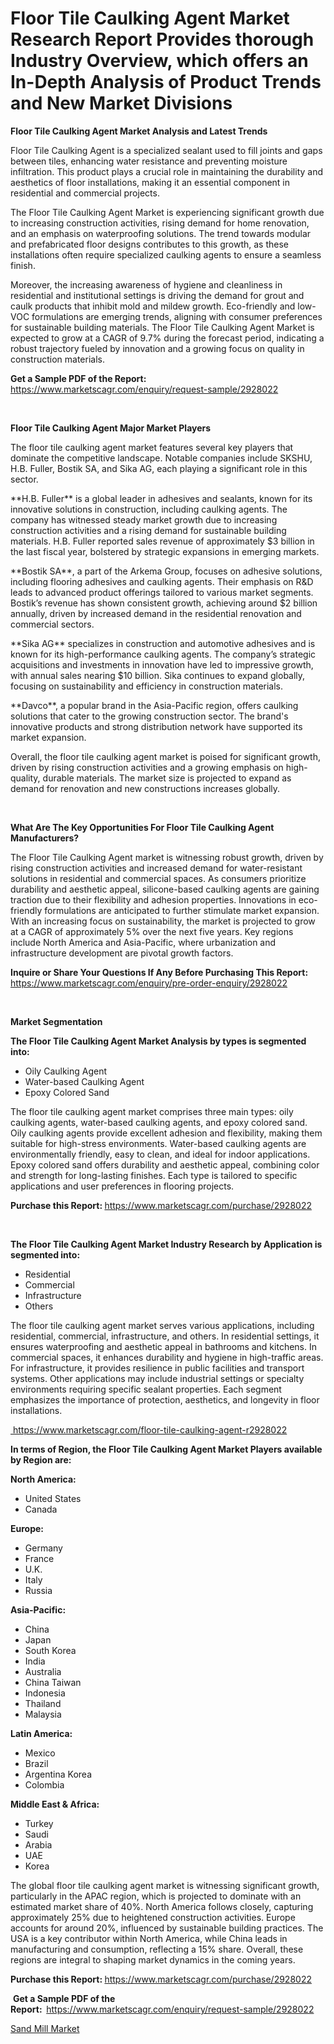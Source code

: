 <p><h1>Floor Tile Caulking Agent Market Research Report Provides thorough Industry Overview, which offers an In-Depth Analysis of Product Trends and New Market Divisions</h1></p><p><strong>Floor Tile Caulking Agent Market Analysis and Latest Trends</strong></p>
<p><p>Floor Tile Caulking Agent is a specialized sealant used to fill joints and gaps between tiles, enhancing water resistance and preventing moisture infiltration. This product plays a crucial role in maintaining the durability and aesthetics of floor installations, making it an essential component in residential and commercial projects. </p><p>The Floor Tile Caulking Agent Market is experiencing significant growth due to increasing construction activities, rising demand for home renovation, and an emphasis on waterproofing solutions. The trend towards modular and prefabricated floor designs contributes to this growth, as these installations often require specialized caulking agents to ensure a seamless finish. </p><p>Moreover, the increasing awareness of hygiene and cleanliness in residential and institutional settings is driving the demand for grout and caulk products that inhibit mold and mildew growth. Eco-friendly and low-VOC formulations are emerging trends, aligning with consumer preferences for sustainable building materials. The Floor Tile Caulking Agent Market is expected to grow at a CAGR of 9.7% during the forecast period, indicating a robust trajectory fueled by innovation and a growing focus on quality in construction materials.</p></p>
<p><strong>Get a Sample PDF of the Report:&nbsp;</strong> <a href="https://www.marketscagr.com/enquiry/request-sample/2928022?utm_campaign=2959&utm_medium=2&utm_source=Github&utm_content=ia&utm_term=12032025&utm_id=floor-tile-caulking-agent">https://www.marketscagr.com/enquiry/request-sample/2928022</a></p>
<p>&nbsp;</p>
<p><strong>Floor Tile Caulking Agent Major Market Players</strong></p>
<p><p>The floor tile caulking agent market features several key players that dominate the competitive landscape. Notable companies include SKSHU, H.B. Fuller, Bostik SA, and Sika AG, each playing a significant role in this sector.</p><p>**H.B. Fuller** is a global leader in adhesives and sealants, known for its innovative solutions in construction, including caulking agents. The company has witnessed steady market growth due to increasing construction activities and a rising demand for sustainable building materials. H.B. Fuller reported sales revenue of approximately $3 billion in the last fiscal year, bolstered by strategic expansions in emerging markets.</p><p>**Bostik SA**, a part of the Arkema Group, focuses on adhesive solutions, including flooring adhesives and caulking agents. Their emphasis on R&D leads to advanced product offerings tailored to various market segments. Bostik’s revenue has shown consistent growth, achieving around $2 billion annually, driven by increased demand in the residential renovation and commercial sectors.</p><p>**Sika AG** specializes in construction and automotive adhesives and is known for its high-performance caulking agents. The company’s strategic acquisitions and investments in innovation have led to impressive growth, with annual sales nearing $10 billion. Sika continues to expand globally, focusing on sustainability and efficiency in construction materials.</p><p>**Davco**, a popular brand in the Asia-Pacific region, offers caulking solutions that cater to the growing construction sector. The brand's innovative products and strong distribution network have supported its market expansion.</p><p>Overall, the floor tile caulking agent market is poised for significant growth, driven by rising construction activities and a growing emphasis on high-quality, durable materials. The market size is projected to expand as demand for renovation and new constructions increases globally.</p></p>
<p>&nbsp;</p>
<p><strong>What Are The Key Opportunities For Floor Tile Caulking Agent Manufacturers?</strong></p>
<p><p>The Floor Tile Caulking Agent market is witnessing robust growth, driven by rising construction activities and increased demand for water-resistant solutions in residential and commercial spaces. As consumers prioritize durability and aesthetic appeal, silicone-based caulking agents are gaining traction due to their flexibility and adhesion properties. Innovations in eco-friendly formulations are anticipated to further stimulate market expansion. With an increasing focus on sustainability, the market is projected to grow at a CAGR of approximately 5% over the next five years. Key regions include North America and Asia-Pacific, where urbanization and infrastructure development are pivotal growth factors.</p></p>
<p><strong>Inquire or Share Your Questions If Any Before Purchasing This Report:</strong> <a href="https://www.marketscagr.com/enquiry/pre-order-enquiry/2928022?utm_campaign=2959&utm_medium=2&utm_source=Github&utm_content=ia&utm_term=12032025&utm_id=floor-tile-caulking-agent">https://www.marketscagr.com/enquiry/pre-order-enquiry/2928022</a></p>
<p>&nbsp;</p>
<p><strong>Market Segmentation</strong></p>
<p><strong>The Floor Tile Caulking Agent Market Analysis by types is segmented into:</strong></p>
<p><ul><li>Oily Caulking Agent</li><li>Water-based Caulking Agent</li><li>Epoxy Colored Sand</li></ul></p>
<p><p>The floor tile caulking agent market comprises three main types: oily caulking agents, water-based caulking agents, and epoxy colored sand. Oily caulking agents provide excellent adhesion and flexibility, making them suitable for high-stress environments. Water-based caulking agents are environmentally friendly, easy to clean, and ideal for indoor applications. Epoxy colored sand offers durability and aesthetic appeal, combining color and strength for long-lasting finishes. Each type is tailored to specific applications and user preferences in flooring projects.</p></p>
<p><strong>Purchase this Report:&nbsp;</strong><a href="https://www.marketscagr.com/purchase/2928022?utm_campaign=2959&utm_medium=2&utm_source=Github&utm_content=ia&utm_term=12032025&utm_id=floor-tile-caulking-agent">https://www.marketscagr.com/purchase/2928022</a></p>
<p>&nbsp;</p>
<p><strong>The Floor Tile Caulking Agent Market Industry Research by Application is segmented into:</strong></p>
<p><ul><li>Residential</li><li>Commercial</li><li>Infrastructure</li><li>Others</li></ul></p>
<p><p>The floor tile caulking agent market serves various applications, including residential, commercial, infrastructure, and others. In residential settings, it ensures waterproofing and aesthetic appeal in bathrooms and kitchens. In commercial spaces, it enhances durability and hygiene in high-traffic areas. For infrastructure, it provides resilience in public facilities and transport systems. Other applications may include industrial settings or specialty environments requiring specific sealant properties. Each segment emphasizes the importance of protection, aesthetics, and longevity in floor installations.</p></p>
<p><a href="https://www.marketscagr.com/floor-tile-caulking-agent-r2928022?utm_campaign=2959&utm_medium=2&utm_source=Github&utm_content=ia&utm_term=12032025&utm_id=floor-tile-caulking-agent">&nbsp;https://www.marketscagr.com/floor-tile-caulking-agent-r2928022</a></p>
<p><strong>In terms of Region, the Floor Tile Caulking Agent Market Players available by Region are:</strong></p>
<p>
    <p> <strong> North America: </strong>
        <ul>
            <li>United States</li>
            <li>Canada</li>
        </ul>
        </p> 
    <p> <strong> Europe: </strong>
        <ul>
            <li>Germany</li>
            <li>France</li>
            <li>U.K.</li>
            <li>Italy</li>
            <li>Russia</li>
        </ul>
        </p> 
    <p> <strong> Asia-Pacific: </strong>
        <ul>
            <li>China</li>
            <li>Japan</li>
            <li>South Korea</li>
            <li>India</li>
            <li>Australia</li>
            <li>China Taiwan</li>
            <li>Indonesia</li>
            <li>Thailand</li>
            <li>Malaysia</li>
        </ul>
        </p> 
    <p> <strong> Latin America: </strong>
        <ul>
            <li>Mexico</li>
            <li>Brazil</li>
            <li>Argentina Korea</li>
            <li>Colombia</li>
        </ul>
        </p> 
    <p> <strong> Middle East & Africa: </strong>
        <ul>
            <li>Turkey</li>
            <li>Saudi</li>
            <li>Arabia</li>
            <li>UAE</li>
            <li>Korea</li>
        </ul>
    </p>
    </p>
<p><p>The global floor tile caulking agent market is witnessing significant growth, particularly in the APAC region, which is projected to dominate with an estimated market share of 40%. North America follows closely, capturing approximately 25% due to heightened construction activities. Europe accounts for around 20%, influenced by sustainable building practices. The USA is a key contributor within North America, while China leads in manufacturing and consumption, reflecting a 15% share. Overall, these regions are integral to shaping market dynamics in the coming years.</p></p>
<p><strong>Purchase this Report: </strong><a href="https://www.marketscagr.com/purchase/2928022?utm_campaign=2959&utm_medium=2&utm_source=Github&utm_content=ia&utm_term=12032025&utm_id=floor-tile-caulking-agent">https://www.marketscagr.com/purchase/2928022</a></p>
<p>&nbsp;<strong>Get a Sample PDF of the Report:&nbsp;&nbsp;</strong><a href="https://www.marketscagr.com/enquiry/request-sample/2928022?utm_campaign=2959&utm_medium=2&utm_source=Github&utm_content=ia&utm_term=12032025&utm_id=floor-tile-caulking-agent">https://www.marketscagr.com/enquiry/request-sample/2928022</a></p>
<p><strong></strong></p>
<p><p><a href="https://github.com/qetelosooya/Market-Research-Report-List-1/blob/main/sand-mill-market.md?utm_campaign=2959&utm_medium=2&utm_source=Github&utm_content=ia&utm_term=12032025&utm_id=floor-tile-caulking-agent">Sand Mill Market</a></p></p>